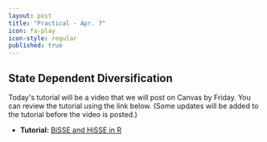 ```yaml
---
layout: post
title: "Practical - Apr. 7"
icon: fa-play
icon-style: regular
published: true
---
```


## State Dependent Diversification

Today's tutorial will be a video that we will post on Canvas by Friday. You can review the tutorial using the link below. (Some updates will be added to the tutorial before the video is posted.)


* **Tutorial:** [BiSSE and HiSSE in R <i class="fas fa-laptop"></i>](https://eeob-macroevolution.github.io/Practicals/BiSSE_HiSSE/HiSSE_BiSSE_tutorial.html)

